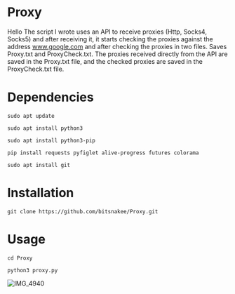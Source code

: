 # Proxy
Hello
The script I wrote uses an API to receive proxies (Http, Socks4, Socks5) and after receiving it, it starts checking the proxies against the address www.google.com and after checking the proxies in two files. Saves Proxy.txt and ProxyCheck.txt. The proxies received directly from the API are saved in the Proxy.txt file, and the checked proxies are saved in the ProxyCheck.txt file.

# Dependencies
```
sudo apt update
```
```
sudo apt install python3
```
```
sudo apt install python3-pip
```
```
pip install requests pyfiglet alive-progress futures colorama
```
```
sudo apt install git
```
# Installation
```
git clone https://github.com/bitsnakee/Proxy.git
```
# Usage
```
cd Proxy
```
```
python3 proxy.py
```
![IMG_4940](https://github.com/bitsnakee/Proxy/assets/158815686/0dcd1b2e-142c-43ab-b1b9-b50e591deef2)













